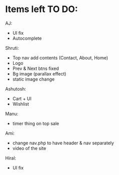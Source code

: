 # Items left TO DO:
AJ: 
- UI fix
- Autocomplete

Shruti:
- Top nav add contents (Contact, About, Home)
- Logo
- Prev & Next btns fixed
- Bg image (parallax effect)
- static image change

Ashutosh:
- Cart + UI
- Wishlist

Manu:
- timer thing on top sale

Ami:
- change nav.php to have header & nav separately
- video of the site

Hiral:
- UI fix
